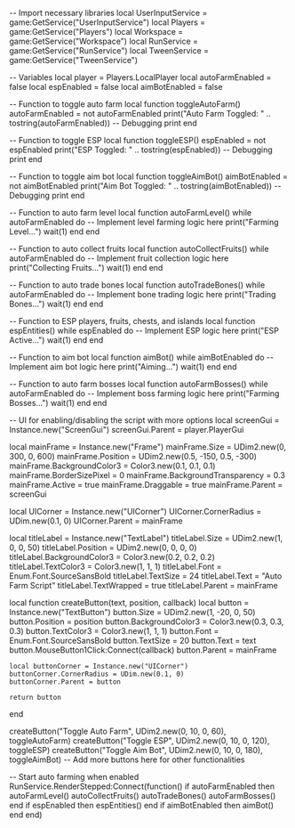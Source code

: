 -- Import necessary libraries
local UserInputService = game:GetService("UserInputService")
local Players = game:GetService("Players")
local Workspace = game:GetService("Workspace")
local RunService = game:GetService("RunService")
local TweenService = game:GetService("TweenService")

-- Variables
local player = Players.LocalPlayer
local autoFarmEnabled = false
local espEnabled = false
local aimBotEnabled = false

-- Function to toggle auto farm
local function toggleAutoFarm()
    autoFarmEnabled = not autoFarmEnabled
    print("Auto Farm Toggled: " .. tostring(autoFarmEnabled))  -- Debugging print
end

-- Function to toggle ESP
local function toggleESP()
    espEnabled = not espEnabled
    print("ESP Toggled: " .. tostring(espEnabled))  -- Debugging print
end

-- Function to toggle aim bot
local function toggleAimBot()
    aimBotEnabled = not aimBotEnabled
    print("Aim Bot Toggled: " .. tostring(aimBotEnabled))  -- Debugging print
end

-- Function to auto farm level
local function autoFarmLevel()
    while autoFarmEnabled do
        -- Implement level farming logic here
        print("Farming Level...")
        wait(1)
    end
end

-- Function to auto collect fruits
local function autoCollectFruits()
    while autoFarmEnabled do
        -- Implement fruit collection logic here
        print("Collecting Fruits...")
        wait(1)
    end
end

-- Function to auto trade bones
local function autoTradeBones()
    while autoFarmEnabled do
        -- Implement bone trading logic here
        print("Trading Bones...")
        wait(1)
    end
end

-- Function to ESP players, fruits, chests, and islands
local function espEntities()
    while espEnabled do
        -- Implement ESP logic here
        print("ESP Active...")
        wait(1)
    end
end

-- Function to aim bot
local function aimBot()
    while aimBotEnabled do
        -- Implement aim bot logic here
        print("Aiming...")
        wait(1)
    end
end

-- Function to auto farm bosses
local function autoFarmBosses()
    while autoFarmEnabled do
        -- Implement boss farming logic here
        print("Farming Bosses...")
        wait(1)
    end
end

-- UI for enabling/disabling the script with more options
local screenGui = Instance.new("ScreenGui")
screenGui.Parent = player.PlayerGui

local mainFrame = Instance.new("Frame")
mainFrame.Size = UDim2.new(0, 300, 0, 600)
mainFrame.Position = UDim2.new(0.5, -150, 0.5, -300)
mainFrame.BackgroundColor3 = Color3.new(0.1, 0.1, 0.1)
mainFrame.BorderSizePixel = 0
mainFrame.BackgroundTransparency = 0.3
mainFrame.Active = true
mainFrame.Draggable = true
mainFrame.Parent = screenGui

local UICorner = Instance.new("UICorner")
UICorner.CornerRadius = UDim.new(0.1, 0)
UICorner.Parent = mainFrame

local titleLabel = Instance.new("TextLabel")
titleLabel.Size = UDim2.new(1, 0, 0, 50)
titleLabel.Position = UDim2.new(0, 0, 0, 0)
titleLabel.BackgroundColor3 = Color3.new(0.2, 0.2, 0.2)
titleLabel.TextColor3 = Color3.new(1, 1, 1)
titleLabel.Font = Enum.Font.SourceSansBold
titleLabel.TextSize = 24
titleLabel.Text = "Auto Farm Script"
titleLabel.TextWrapped = true
titleLabel.Parent = mainFrame

local function createButton(text, position, callback)
    local button = Instance.new("TextButton")
    button.Size = UDim2.new(1, -20, 0, 50)
    button.Position = position
    button.BackgroundColor3 = Color3.new(0.3, 0.3, 0.3)
    button.TextColor3 = Color3.new(1, 1, 1)
    button.Font = Enum.Font.SourceSansBold
    button.TextSize = 20
    button.Text = text
    button.MouseButton1Click:Connect(callback)
    button.Parent = mainFrame
    
    local buttonCorner = Instance.new("UICorner")
    buttonCorner.CornerRadius = UDim.new(0.1, 0)
    buttonCorner.Parent = button
    
    return button
end

createButton("Toggle Auto Farm", UDim2.new(0, 10, 0, 60), toggleAutoFarm)
createButton("Toggle ESP", UDim2.new(0, 10, 0, 120), toggleESP)
createButton("Toggle Aim Bot", UDim2.new(0, 10, 0, 180), toggleAimBot)
-- Add more buttons here for other functionalities

-- Start auto farming when enabled
RunService.RenderStepped:Connect(function()
    if autoFarmEnabled then
        autoFarmLevel()
        autoCollectFruits()
        autoTradeBones()
        autoFarmBosses()
    end
    if espEnabled then
        espEntities()
    end
    if aimBotEnabled then
        aimBot()
    end
end)

